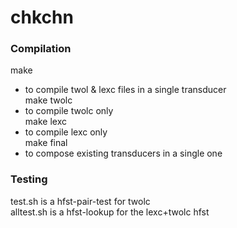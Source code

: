 # chkchn

### Compilation

make
- to compile twol & lexc files in a single transducer<br />
make twolc
- to compile twolc only<br />
make lexc
- to compile lexc only<br />
make final
- to compose existing transducers in a single one<br />

### Testing

test.sh is a hfst-pair-test for twolc<br />
alltest.sh is a hfst-lookup for the lexc+twolc hfst<br />
